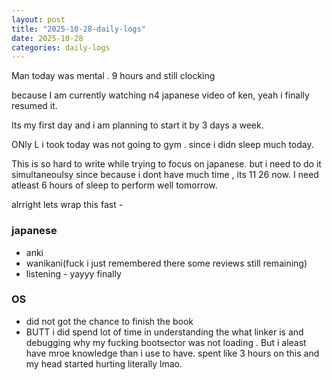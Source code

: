 ```yaml
---
layout: post
title: "2025-10-28-daily-logs"
date: 2025-10-28
categories: daily-logs
---
```



Man today was mental  . 9 hours and still clocking

because I am currently watching n4 japanese video of ken, yeah i finally resumed it.

Its my first day and i am planning to start it by 3 days a week.

ONly L i took today was not going to gym . since i didn sleep much today.

This is so hard to write while trying to focus on japanese. but i need to do it simultaneoulsy since because i dont have much time , its 11 26 now.
I need atleast 6 hours of sleep to perform well tomorrow.

alrright lets wrap this fast - 

### japanese
 - anki
 - wanikani(fuck i just remembered there some reviews still remaining)
 - listening - yayyy finally
### OS
 - did not got the chance to finish the book
 - BUTT i did spend lot of time in understanding the what linker is  and debugging why my fucking bootsector was not loading . But i aleast have mroe knowledge than i use to have. spent like 3 hours on this and my head started hurting literally lmao.
